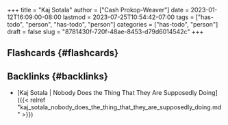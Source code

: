 +++
title = "Kaj Sotala"
author = ["Cash Prokop-Weaver"]
date = 2023-01-12T16:09:00-08:00
lastmod = 2023-07-25T10:54:42-07:00
tags = ["has-todo", "person", "has-todo", "person"]
categories = ["has-todo", "person"]
draft = false
slug = "8781430f-720f-48ae-8453-d79d6014542c"
+++

## Flashcards {#flashcards}


## Backlinks {#backlinks}

-   [Kaj Sotala | Nobody Does the Thing That They Are Supposedly Doing]({{< relref "kaj_sotala_nobody_does_the_thing_that_they_are_supposedly_doing.md" >}})
